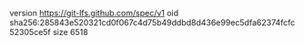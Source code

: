 version https://git-lfs.github.com/spec/v1
oid sha256:285843e520321cd0f067c4d75b49ddbd8d436e99ec5dfa62374fcfc52305ce5f
size 6518

